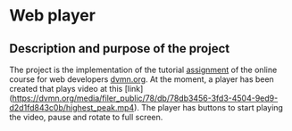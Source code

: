 ﻿# Web player

## Description and purpose of the project
The project is the implementation of the tutorial [assignment](https://github.com/devmanorg/video-player-jslib) of the online course for web developers [dvmn.org](https://dvmn.org/).
At the moment, a player has been created that plays video at this [link] (https://dvmn.org/media/filer_public/78/db/78db3456-3fd3-4504-9ed9-d2d1fd843c0b/highest_peak.mp4).
The player has buttons to start playing the video, pause and rotate to full screen.
